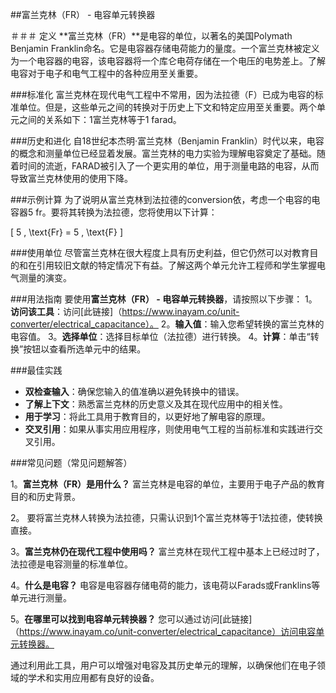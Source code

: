 ##富兰克林（FR） - 电容单元转换器

＃＃＃ 定义
**富兰克林（FR）**是电容的单位，以著名的美国Polymath Benjamin Franklin命名。它是电容器存储电荷能力的量度。一个富兰克林被定义为一个电容器的电容，该电容器将一个库仑电荷存储在一个电压的电势差上。了解电容对于电子和电气工程中的各种应用至关重要。

###标准化
富兰克林在现代电气工程中不常用，因为法拉德（F）已成为电容的标准单位。但是，这些单元之间的转换对于历史上下文和特定应用至关重要。两个单元之间的关系如下：1富兰克林等于1 farad。

###历史和进化
自18世纪本杰明·富兰克林（Benjamin Franklin）时代以来，电容的概念和测量单位已经显着发展。富兰克林的电力实验为理解电容奠定了基础。随着时间的流逝，FARAD被引入了一个更实用的单位，用于测量电路的电容，从而导致富兰克林使用的使用下降。

###示例计算
为了说明从富兰克林到法拉德的conversion依，考虑一个电容的电容器5 fr。要将其转换为法拉德，您将使用以下计算：

\[ 5 \, \text{Fr} = 5 \, \text{F} \]

###使用单位
尽管富兰克林在很大程度上具有历史利益，但它仍然可以对教育目的和在引用较旧文献的特定情况下有益。了解这两个单元允许工程师和学生掌握电气测量的演变。

###用法指南
要使用**富兰克林（FR） - 电容单元转换器**，请按照以下步骤：
1。**访问该工具**：访问[此链接]（https://www.inayam.co/unit-converter/electrical_capacitance）。
2。**输入值**：输入您希望转换的富兰克林的电容值。
3。**选择单位**：选择目标单位（法拉德）进行转换。
4。**计算**：单击“转换”按钮以查看所选单元中的结果。

###最佳实践
-  **双检查输入**：确保您输入的值准确以避免转换中的错误。
-  **了解上下文**：熟悉富兰克林的历史意义及其在现代应用中的相关性。
-  **用于学习**：将此工具用于教育目的，以更好地了解电容的原理。
-  **交叉引用**：如果从事实用应用程序，则使用电气工程的当前标准和实践进行交叉引用。

###常见问题（常见问题解答）

1。**富兰克林（FR）是用什么？**
富兰克林是电容的单位，主要用于电子产品的教育目的和历史背景。

2。
要将富兰克林人转换为法拉德，只需认识到1个富兰克林等于1法拉德，使转换直接。

3。**富兰克林仍在现代工程中使用吗？**
富兰克林在现代工程中基本上已经过时了，法拉德是电容测量的标准单位。

4。**什么是电容？**
电容是电容器存储电荷的能力，该电荷以Farads或Franklins等单元进行测量。

5。**在哪里可以找到电容单元转换器？**
您可以通过访问[此链接]（https://www.inayam.co/unit-converter/electrical_capacitance）访问电容单元转换器。

通过利用此工具，用户可以增强对电容及其历史单元的理解，以确保他们在电子领域的学术和实用应用都有良好的设备。
